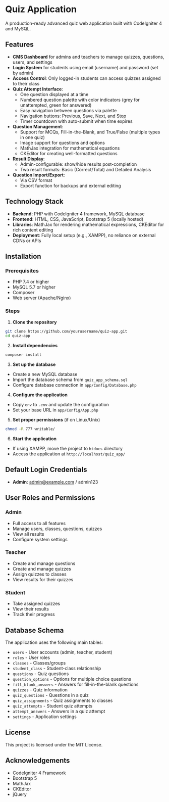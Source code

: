 # Quiz Application

A production-ready advanced quiz web application built with CodeIgniter 4 and MySQL.

## Features

- **CMS Dashboard** for admins and teachers to manage quizzes, questions, users, and settings
- **Login System** for students using email (username) and password (set by admin)
- **Access Control**: Only logged-in students can access quizzes assigned to their class
- **Quiz Attempt Interface**:
  - One question displayed at a time
  - Numbered question palette with color indicators (grey for unattempted, green for answered)
  - Easy navigation between questions via palette
  - Navigation buttons: Previous, Save, Next, and Stop
  - Timer countdown with auto-submit when time expires
- **Question Management**:
  - Support for MCQs, Fill-in-the-Blank, and True/False (multiple types in one quiz)
  - Image support for questions and options
  - MathJax integration for mathematical equations
  - CKEditor for creating well-formatted questions
- **Result Display**:
  - Admin-configurable: show/hide results post-completion
  - Two result formats: Basic (Correct/Total) and Detailed Analysis
- **Question Import/Export**:
  - Via CSV format
  - Export function for backups and external editing

## Technology Stack

- **Backend**: PHP with CodeIgniter 4 framework, MySQL database
- **Frontend**: HTML, CSS, JavaScript, Bootstrap 5 (locally hosted)
- **Libraries**: MathJax for rendering mathematical expressions, CKEditor for rich content editing
- **Deployment**: Fully local setup (e.g., XAMPP), no reliance on external CDNs or APIs

## Installation

### Prerequisites

- PHP 7.4 or higher
- MySQL 5.7 or higher
- Composer
- Web server (Apache/Nginx)

### Steps

1. **Clone the repository**

```bash
git clone https://github.com/yourusername/quiz-app.git
cd quiz-app
```

2. **Install dependencies**

```bash
composer install
```

3. **Set up the database**

- Create a new MySQL database
- Import the database schema from `quiz_app_schema.sql`
- Configure database connection in `app/Config/Database.php`

4. **Configure the application**

- Copy `env` to `.env` and update the configuration
- Set your base URL in `app/Config/App.php`

5. **Set proper permissions** (if on Linux/Unix)

```bash
chmod -R 777 writable/
```

6. **Start the application**

- If using XAMPP, move the project to `htdocs` directory
- Access the application at `http://localhost/quiz_app/`

## Default Login Credentials

- **Admin**: admin@example.com / admin123

## User Roles and Permissions

### Admin
- Full access to all features
- Manage users, classes, questions, quizzes
- View all results
- Configure system settings

### Teacher
- Create and manage questions
- Create and manage quizzes
- Assign quizzes to classes
- View results for their quizzes

### Student
- Take assigned quizzes
- View their results
- Track their progress

## Database Schema

The application uses the following main tables:

- `users` - User accounts (admin, teacher, student)
- `roles` - User roles
- `classes` - Classes/groups
- `student_class` - Student-class relationship
- `questions` - Quiz questions
- `question_options` - Options for multiple choice questions
- `fill_blank_answers` - Answers for fill-in-the-blank questions
- `quizzes` - Quiz information
- `quiz_questions` - Questions in a quiz
- `quiz_assignments` - Quiz assignments to classes
- `quiz_attempts` - Student quiz attempts
- `attempt_answers` - Answers in a quiz attempt
- `settings` - Application settings

## License

This project is licensed under the MIT License.

## Acknowledgements

- CodeIgniter 4 Framework
- Bootstrap 5
- MathJax
- CKEditor
- jQuery
